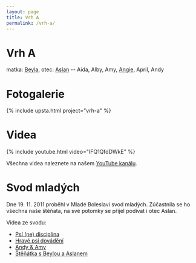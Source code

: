 ```yaml
---
layout: page
title: Vrh A
permalink: /vrh-a/
---
```


# Vrh A

matka: [Beyla](/nasi-psi#Beyla), otec: [Aslan](https://www.hovawart.cz/databaze/psi/info.php?id=4106) -- Aida, Alby, Amy, [Angie](/nasi-psi#Angie), April, Andy

# Fotogalerie

{% include upsta.html project="vrh-a" %}

# Videa

{% include youtube.html video="IFQ1QfdDWkE" %}

Všechna videa naleznete na našem [YouTube kanálu](https://www.youtube.com/user/psiranc/videos).

# Svod mladých

Dne 19. 11. 2011 proběhl v Mladé Boleslavi svod mladých. Zúčastnila se ho všechna naše štěňata, na své potomky se přijel podívat i otec Aslan.

Videa ze svodu:

* [Psí (ne) disciplína](http://www.youtube.com/watch?v=WlNpT7lo3Zg)
* [Hravé psí dovádění](http://www.youtube.com/watch?v=_VcujeiVq2Y)
* [Andy & Amy](http://www.youtube.com/watch?v=LUHtfUW6CFk)
* [Štěňátka s Beylou a Aslanem](http://www.youtube.com/watch?v=5_fozbU4kwo)

